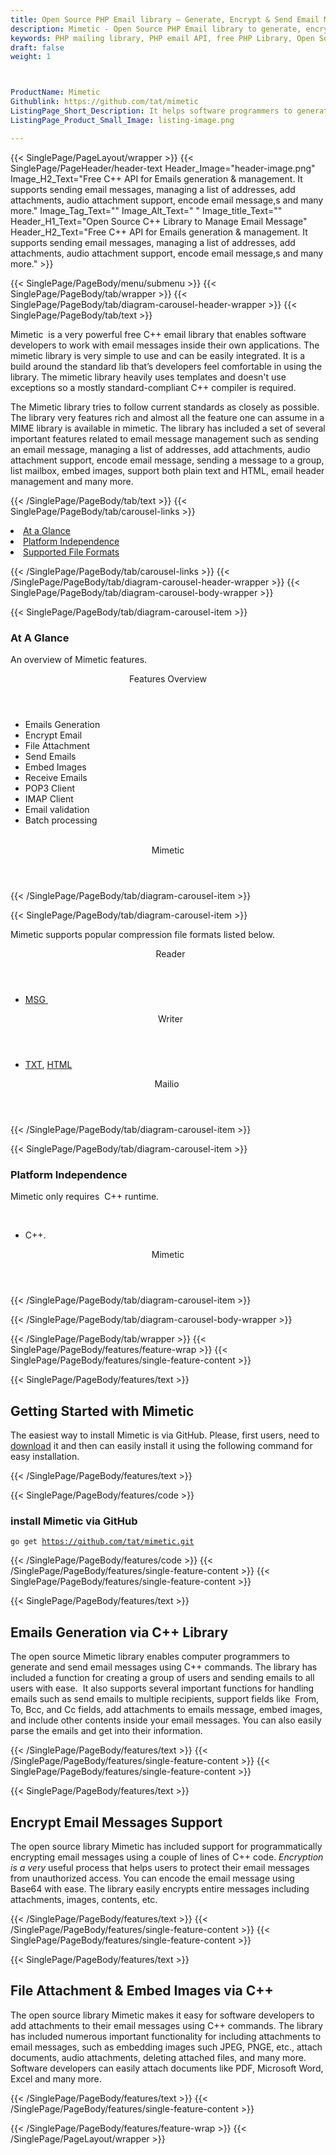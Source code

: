 ```yaml
---
title: Open Source PHP Email library – Generate, Encrypt & Send Email Message
description: Mimetic - Open Source PHP Email library to generate, encrypt or send plain text & HTML, emails. Managing a list of addresses, Attach Files or embed images & more.
keywords: PHP mailing library, PHP email API, free PHP Library, Open Source email Library, PHP PST programming, PHP EML, java Outlook MSG, Add Attachments to Email, PHP eml library, create  MSG email, Extract email messages, PHP outlook, PHP PST development, Conversion b/t MimeMessage, Conversion b/t EML and Outlook MSG
draft: false
weight: 1



ProductName: Mimetic
Githublink: https://github.com/tat/mimetic
ListingPage_Short_Description: It helps software programmers to generate, encrypt or send plain text & HTML emails. managing a list of addresses, attach Files or embed images & more.
ListingPage_Product_Small_Image: listing-image.png 

---
```


{{< SinglePage/PageLayout/wrapper >}}
{{< SinglePage/PageHeader/header-text
Header_Image="header-image.png"
Image_H2_Text="Free C++ API for Emails generation & management. It supports sending email messages, managing a list of addresses, add attachments, audio attachment support, encode email message,s and many more."
Image_Tag_Text=""
Image_Alt_Text=" "
Image_title_Text=""
Header_H1_Text="Open Source C++ Library to Manage Email Message"
Header_H2_Text="Free C++ API for Emails generation & management. It supports sending email messages, managing a list of addresses, add attachments, audio attachment support, encode email message,s and many more." >}}

{{< SinglePage/PageBody/menu/submenu >}}
{{< SinglePage/PageBody/tab/wrapper >}}
{{< SinglePage/PageBody/tab/diagram-carousel-header-wrapper >}}
{{< SinglePage/PageBody/tab/text >}}



<p>Mimetic  is a very powerful free C++ email library that enables software developers to work with email messages inside their own applications. The mimetic library is very simple to use and can be easily integrated. It is a build around the standard lib that’s developers feel comfortable in using the library. The mimetic library heavily uses templates and doesn't use exceptions so a mostly standard-compliant C++ compiler is required.</p>
<p>The Mimetic library tries to follow current standards as closely as possible. The library very features rich and almost all the feature one can assume in a MIME library is available in mimetic. The library has included a set of several important features related to email message management such as sending an email message, managing a list of addresses, add attachments, audio attachment support, encode email message, sending a message to a group, list mailbox, embed images, support both plain text and HTML, email header management and many more.</p>

{{< /SinglePage/PageBody/tab/text >}}
{{< SinglePage/PageBody/tab/carousel-links >}}

<li data-target="#diagramcarousel" data-slide-to="0"><a href="#">At a Glance</a></li>
<li data-target="#diagramcarousel" data-slide-to="2"><a href="#">Platform Independence</a></li>
<li data-target="#diagramcarousel" data-slide-to="1"><a class="activetab" href="#">Supported File Formats</a></li>


{{< /SinglePage/PageBody/tab/carousel-links >}}
{{< /SinglePage/PageBody/tab/diagram-carousel-header-wrapper >}}
{{< SinglePage/PageBody/tab/diagram-carousel-body-wrapper >}}

{{< SinglePage/PageBody/tab/diagram-carousel-item >}}
<h3>At A Glance</h3>
<p>An overview of Mimetic features.</p>
<div class="diagram1 d1-poi">
<div class="d1-row">
<div class="d1-col d1-right"><header>Features Overview</header>
<ul>
<li>Emails Generation</li>
<li>Encrypt Email</li>
<li>File Attachment</li>
<li>Send Emails</li>
<li>Embed Images</li>
<li>Receive Emails</li>
<li>POP3 Client</li>
<li>IMAP Client</li>
<li>Email validation</li>
<li>Batch processing</li>
</ul>
</div>
<!--/left -->
<div class="d1-col d1-right"> </div>
</div>
<div class="d1-logo" style="border: none;"><!--<img src="/templates/fileformat/images/product-logos/compression/net/sharpcompress-header.png" alt="Compression APIs for .NET" />--><header>Mimetic</header><footer><small></small></footer></div>
<!--/logo--></div>
<!--/diagram1-->
{{< /SinglePage/PageBody/tab/diagram-carousel-item >}}

{{< SinglePage/PageBody/tab/diagram-carousel-item >}}
<p>Mimetic supports popular compression file formats listed below.</p>
<div class="diagram1 d2  d1-poi">
<div class="d1-row">
<div class="d1-col d1-left"><header><i class="fa fa-arrows-v "> </i> Reader</header>
<ul>
<li><a href="https://docs.fileformat.com/email/msg/">MSG </a></li>
</ul>
</div>
<!--/left-->
<div class="d1-col d1-right"><header><i class="fa  fa-long-arrow-down"> </i> Writer</header>
<ul>
<li><a href="https://docs.fileformat.com/word-processing/txt/">TXT</a>, <a href="https://docs.fileformat.com/web/html/">HTML</a></li>
</ul>
</div>
<!--/right--></div>
<!--/row-->
<div class="d1-logo" style="border: none;"><!--<img src="/templates/fileformat/images/product-logos/compression/net/sharpcompress-header.png" alt="Compression APIs for .NET" />--><header>Mailio </header><footer><small></small></footer></div>
<!--/logo--></div>
<!--/diagram2-->
{{< /SinglePage/PageBody/tab/diagram-carousel-item >}}

{{< SinglePage/PageBody/tab/diagram-carousel-item >}}
<h3>Platform Independence</h3>
<p>Mimetic only requires  C++ runtime.</p>
<div class="diagram1 d1-poi">
<div class="d1-row">
<div class="d1-col d1-left"> </div>
<div class="d1-col d1-right"><!--<header><i class="fa fa-cubes">` </i></header-->
<ul>
<li>C++.</li>
</ul>
</div>
<!--/left
    <div class="d1-col d1-right">&nbsp;</div>--> <!--/right--></div>
<!--/row-->
<div class="d1-logo" style="border: none;"><!--<img src="/templates/fileformat/images/product-logos/compression/net/sharpcompress-header.png" alt="Compression APIs for .NET" />--><header>Mimetic</header><footer><small></small></footer></div>
<!--/logo--></div>
<!--/diagram2 -->
{{< /SinglePage/PageBody/tab/diagram-carousel-item >}}

{{< /SinglePage/PageBody/tab/diagram-carousel-body-wrapper >}}

{{< /SinglePage/PageBody/tab/wrapper >}}
{{< SinglePage/PageBody/features/feature-wrap >}}
{{< SinglePage/PageBody/features/single-feature-content >}}

{{< SinglePage/PageBody/features/text >}}
<h2 class="h2title">Getting Started with Mimetic</h2>
<p>The easiest way to install Mimetic is via GitHub. Please, first users, need to <a href="https://github.com/tat/mimetic/archive/refs/heads/master.zip">download</a> it and then can easily install it using the following command for easy installation.</p>
{{< /SinglePage/PageBody/features/text >}}

{{< SinglePage/PageBody/features/code >}}
<h3>install Mimetic via GitHub</h3>
<pre><code class="html">go get <a href="https://github.com/tat/mimetic.git">https://github.com/tat/mimetic.git</a></code></pre>

{{< /SinglePage/PageBody/features/code >}}
{{< /SinglePage/PageBody/features/single-feature-content >}}
{{< SinglePage/PageBody/features/single-feature-content >}}

{{< SinglePage/PageBody/features/text >}}
<h2 class="h2title">Emails Generation via C++ Library</h2>
<p>The open source Mimetic library enables computer programmers to generate and send email messages using C++ commands. The library has included a function for creating a group of users and sending emails to all users with ease.  It also supports several important functions for handling emails such as send emails to multiple recipients, support fields like  From, To, Bcc, and Cc fields, add attachments to emails message, embed images, and include other contents inside your email messages. You can also easily parse the emails and get into their information.</p>

{{< /SinglePage/PageBody/features/text >}}
{{< /SinglePage/PageBody/features/single-feature-content >}}
{{< SinglePage/PageBody/features/single-feature-content >}}

{{< SinglePage/PageBody/features/text >}}
<h2 class="h2title">Encrypt Email Messages Support</h2>
<p>The open source library Mimetic has included support for programmatically encrypting email messages using a couple of lines of C++ code.<em> Encryption is a ve</em>r<em>y</em> useful process<em> </em>that helps users to protect their email messages from unauthorized access. You can encode the email message using Base64 with ease. The library easily encrypts entire messages including attachments, images, contents, etc.</p>

{{< /SinglePage/PageBody/features/text >}}
{{< /SinglePage/PageBody/features/single-feature-content >}}
{{< SinglePage/PageBody/features/single-feature-content >}}

{{< SinglePage/PageBody/features/text >}}
<h2 class="h2title">File Attachment & Embed Images via C++</h2>
<p>The open source library Mimetic makes it easy for software developers to add attachments to their email messages using C++ commands. The library has included numerous important functionality for including attachments to email messages, such as embedding images such JPEG, PNGE, etc., attach documents, audio attachments, deleting attached files, and many more. Software developers can easily attach documents like PDF, Microsoft Word, Excel and many more.</p>

{{< /SinglePage/PageBody/features/text >}}
{{< /SinglePage/PageBody/features/single-feature-content >}}

{{< /SinglePage/PageBody/features/feature-wrap >}}
{{< /SinglePage/PageLayout/wrapper >}}
